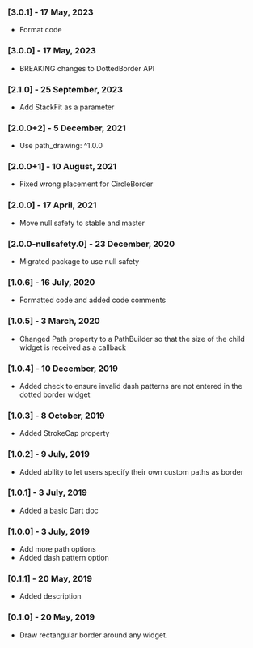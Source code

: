 ### [3.0.1] - 17 May, 2023
- Format code

### [3.0.0] - 17 May, 2023
- BREAKING changes to DottedBorder API

### [2.1.0] - 25 September, 2023
- Add StackFit as a parameter

### [2.0.0+2] - 5 December, 2021
- Use path_drawing: ^1.0.0

### [2.0.0+1] - 10 August, 2021
- Fixed wrong placement for CircleBorder

### [2.0.0] - 17 April, 2021
- Move null safety to stable and master

### [2.0.0-nullsafety.0] - 23 December, 2020
- Migrated package to use null safety

### [1.0.6] - 16 July, 2020
- Formatted code and added code comments

### [1.0.5] - 3 March, 2020

- Changed Path property to a PathBuilder so that the size of the child widget is received as a callback

### [1.0.4] - 10 December, 2019

- Added check to ensure invalid dash patterns are not entered in the dotted border widget

### [1.0.3] - 8 October, 2019

- Added StrokeCap property

### [1.0.2] - 9 July, 2019

- Added ability to let users specify their own custom paths as border

### [1.0.1] - 3 July, 2019

- Added a basic Dart doc

### [1.0.0] - 3 July, 2019

- Add more path options
- Added dash pattern option

### [0.1.1] - 20 May, 2019

- Added description

### [0.1.0] - 20 May, 2019

- Draw rectangular border around any widget.
